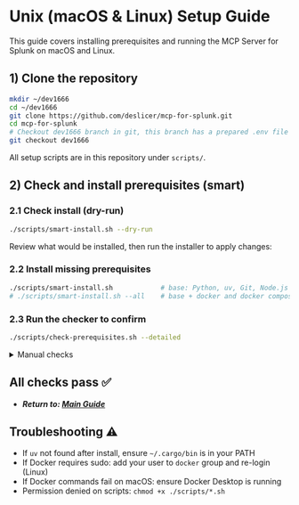 # Unix (macOS & Linux) Setup Guide

This guide covers installing prerequisites and running the MCP Server for Splunk on macOS and Linux.

## 1) Clone the repository

```bash
mkdir ~/dev1666
cd ~/dev1666
git clone https://github.com/deslicer/mcp-for-splunk.git
cd mcp-for-splunk
# Checkout dev1666 branch in git, this branch has a prepared .env file for you.
git checkout dev1666
```

All setup scripts are in this repository under `scripts/`.

## 2) Check and install prerequisites (smart)

### 2.1 Check install (dry-run)

```bash
./scripts/smart-install.sh --dry-run
```

Review what would be installed, then run the installer to apply changes:

### 2.2 Install missing prerequisites

```bash
./scripts/smart-install.sh            # base: Python, uv, Git, Node.js
# ./scripts/smart-install.sh --all    # base + docker and docker compose
```

### 2.3 Run the checker to confirm

```bash
./scripts/check-prerequisites.sh --detailed
```

<details>
<summary>Manual checks</summary>
```bash
python3 --version
uv --version
git --version
node --version
docker --version       # if installed
docker compose version # if installed
```
</details>

## All checks pass ✅

- ***Return to: [Main Guide](../../set-up-your-mcp-server-for-splunk.md#2-prepare-your-environment)***

## Troubleshooting ⚠️

- If `uv` not found after install, ensure `~/.cargo/bin` is in your PATH
- If Docker requires sudo: add your user to `docker` group and re-login (Linux)
- If Docker commands fail on macOS: ensure Docker Desktop is running
- Permission denied on scripts: `chmod +x ./scripts/*.sh`

